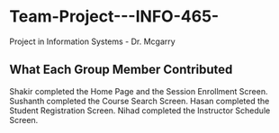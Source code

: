 # Team-Project---INFO-465-
Project in Information Systems - Dr. Mcgarry 

## What Each Group Member Contributed
  Shakir completed the Home Page and the Session Enrollment Screen.
  Sushanth completed the Course Search Screen.
  Hasan completed the Student Registration Screen.
  Nihad completed the Instructor Schedule Screen.

